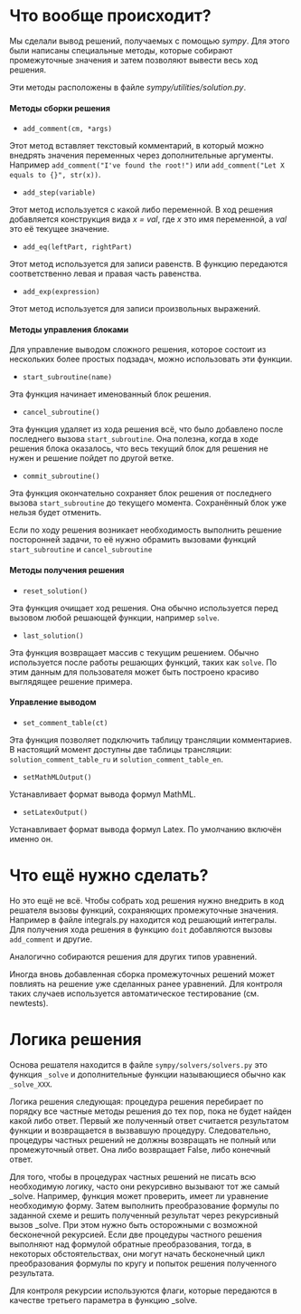 # Что вообще происходит?

Мы сделали вывод решений, получаемых с помощью _sympy_. Для этого были написаны специальные методы, которые собирают промежуточные значения и затем позволяют вывести весь ход решения.

Эти методы расположены в файле _sympy/utilities/solution.py_. 

#### Методы сборки решения

- `add_comment(cm, *args)` 

Этот метод вставляет текстовый комментарий, в который можно внедрять значения переменных через дополнительные аргументы. Например `add_comment("I've found the root!")` или `add_comment("Let X equals to {}", str(x))`.

- `add_step(variable)`

Этот метод используется с какой либо переменной. В ход решения добавляется конструкция вида _x = val_, где _x_ это имя переменной, а _val_ это её текущее значение.

- `add_eq(leftPart, rightPart)`

Этот метод используется для записи равенств. В функцию передаются соответственно левая и правая часть равенства.

- `add_exp(expression)`

Этот метод используется для записи произвольных выражений.

#### Методы управления блоками

Для управление выводом сложного решения, которое состоит из нескольких более простых подзадач, можно использовать эти функции.

- `start_subroutine(name)`

Эта функция начинает именованный блок решения.

- `cancel_subroutine()`

Эта функция удаляет из хода решения всё, что было добавлено после последнего вызова `start_subroutine`. Она полезна, когда в ходе решения блока оказалось, что весь текущий блок для решения не нужен и решение пойдет по другой ветке.

- `commit_subroutine()`

Эта функция окончательно сохраняет блок решения от последнего вызова `start_subroutine` до текущего момента. Сохранённый блок уже нельзя будет отменить.

Если по ходу решения возникает необходимость выполнить решение посторонней задачи, то её нужно обрамить вызовами функций `start_subroutine` и `cancel_subroutine`

#### Методы получения решения

- `reset_solution()`

Эта функция очищает ход решения. Она обычно используется перед вызовом любой решающей функции, например `solve`.

- `last_solution()`

Эта функция возвращает массив с текущим решением. Обычно используется после работы решающих функций, таких как `solve`. По этим данным для пользователя может быть построено красиво выглядящее решение примера.

#### Управление выводом

- `set_comment_table(ct)`

Эта функция позволяет подключить таблицу трансляции комментариев. В настоящий момент доступны две таблицы трансляции: `solution_comment_table_ru` и `solution_comment_table_en`.

- `setMathMLOutput()`

Устанавливает формат вывода формул MathML.

- `setLatexOutput()`

Устанавливает формат вывода формул Latex. По умолчанию включён именно он.

# Что ещё нужно сделать?

Но это ещё не всё. Чтобы собрать ход решения нужно внедрить в код решателя вызовы функций, сохраняющих промежуточные значения. 
Например в файле integrals.py находится код решающий интегралы. Для получения хода решения в функцию `doit` добавляются вызовы `add_comment` и другие.

Аналогично собираются решения для других типов уравнений.

Иногда вновь добавленная сборка промежуточных решений может повлиять на решение уже сделанных ранее уравнений. Для контроля таких случаев используется автоматическое тестирование (см. newtests).

# Логика решения

Основа решателя находится в файле `sympy/solvers/solvers.py` это функция `_solve` и дополнительные функции называющиеся обычно как `_solve_XXX`.

Логика решения следующая: процедура решения перебирает по порядку все частные методы решения до тех пор, пока не будет найден какой либо ответ. Первый же полученный ответ считается результатом функции и возвращается в вызвавшую процедуру. Следовательно, процедуры частных решений не должны возвращать не полный или промежуточный ответ. Она либо возвращает False, либо конечный ответ.

Для того, чтобы в процедурах частных решений не писать всю необходимую логику, часто они рекурсивно вызывают тот же самый _solve. Например, функция может проверить, имеет ли уравнение необходимую форму. Затем выполнить преобразование формулы по заданной схеме и решить полученный результат через рекурсивный вызов _solve. При этом нужно быть осторожными с возможной бесконечной рекурсией. Если две процедуры частного решения выполняют над формулой обратные преобразования, тогда, в некоторых обстоятельствах, они могут начать бесконечный цикл преобразования формулы по кругу и попыток решения полученного результата.

Для контроля рекурсии используются флаги, которые передаются в качестве третьего параметра в функцию _solve.
